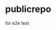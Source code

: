 # publicrepo
for e2e test




























































































































































































































































































































































































































































































































































































































































































































































































































































































































































































































































































































































































































































































































































































































































































































































































































































































































































































































































































































































































































































































































































































































































































































































































































































































































































